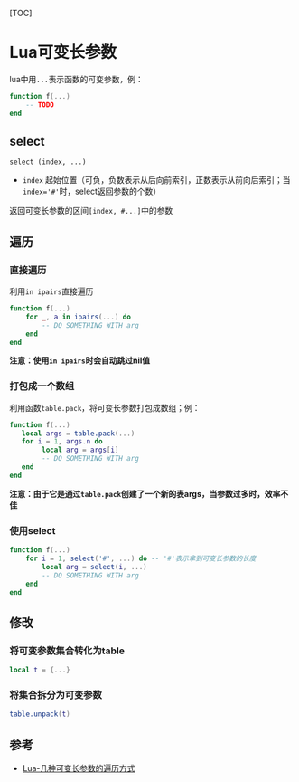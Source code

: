 [TOC]

# Lua可变长参数

lua中用`...`表示函数的可变参数，例：

```lua
function f(...)
	-- TODO    
end
```



## select

`select (index, ...)`

- `index` 起始位置（可负，负数表示从后向前索引，正数表示从前向后索引；当`index='#'`时，select返回参数的个数）

返回可变长参数的区间`[index, #...]`中的参数



## 遍历

### 直接遍历

利用`in ipairs`直接遍历

```lua
function f(...)
    for _, a in ipairs(...) do
        -- DO SOMETHING WITH arg
    end
end
```

**注意：使用`in ipairs`时会自动跳过nil值**

### 打包成一个数组

利用函数`table.pack`，将可变长参数打包成数组；例：

```lua
function f(...)
   local args = table.pack(...)
   for i = 1, args.n do
        local arg = args[i]
        -- DO SOMETHING WITH arg
   end
end
```

**注意：由于它是通过`table.pack`创建了一个新的表args，当参数过多时，效率不佳**

### 使用select

```lua
function f(...)
	for i = 1, select('#', ...) do -- '#'表示拿到可变长参数的长度
        local arg = select(i, ...)
        -- DO SOMETHING WITH arg
    end
end    
```



## 修改

### 将可变参数集合转化为table

```lua
local t = {...}
```

### 将集合拆分为可变参数

```lua
table.unpack(t)
```



## 参考

- [Lua-几种可变长参数的遍历方式](https://blog.csdn.net/u014078887/article/details/116568626)

